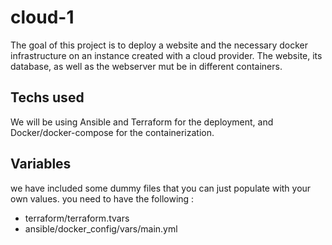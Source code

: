# cloud-1
The goal of this project is to deploy a website and the necessary docker infrastructure on an instance created with a cloud provider.
The website, its database, as well as the webserver mut be in different containers.

## Techs used
We will be using Ansible and Terraform for the deployment, and Docker/docker-compose for the containerization.

## Variables
we have included some dummy files that you can just populate with your own values. you need to have the following :
- terraform/terraform.tvars
- ansible/docker_config/vars/main.yml
